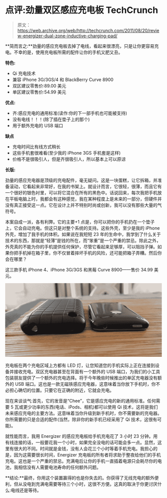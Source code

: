 # 点评:劲量双区感应充电板 TechCrunch

> 原文：<https://web.archive.org/web/http://techcrunch.com/2011/08/20/review-energizer-dual-zone-inductive-charging-pad/>

**简而言之:**劲量的感应充电板去掉了电线，看起来很漂亮，只是让你更容易充电。不幸的是，使用充电板所需的配件让你的手机又肥又丑。

**特色:**

*   Qi 充电技术
*   兼容 iPhone 3G/3GS/4 和 BlackBerry Curve 8900
*   双区建议零售价:89.00 美元
*   单区建议零售价:54.99 美元

**优点:**

*   齐:感应充电的通用标准(读作:你的下一部手机也可能被支持)
*   没有电线！！！(除了插在垫子上的那个)
*   用于额外充电的 USB 端口

**缺点**

*   充电时间比有线方式稍长
*   这些手机套很难看(至少我的 iPhone 3GS 手机套是这样)
*   价格不是很吸引人，但是齐很吸引人，所以基本上可以原谅

**长版:**

劲量的感应充电器是顶级的充电配件，毫无疑问。这是一块蛋糕，让它拆箱，并准备滚动，它看起来非常好，在我的书架上。就设计而言，它很轻，很薄，而且它有一个很好的银色衬里，可以将它混合在所有的黑色中。话说回来，每次我把手机放在平板电脑上时，我都会有这种感觉，我在某种程度上是未来的一部分，但硬件并没有真正接受这一点。它在设计上并不特别时尚或创新，我可以没有那些大量的气符号。

本案自成一派，各有利弊。它的主要+1 点是，你可以把你的手机扔在一个垫子上，它会自动充电。但这只是对整个系统的支持。这些外壳，至少是我的 iPhone 外壳，增加了我手机的体积。如果说在我短短 23 年的生命中，我学到了什么关于技术的东西，那就是“轻薄”是钱的所在，而“笨重”是一个严重的禁忌。除此之外，外壳真的不能为你的手机提供任何保护，尽管它看起来足够厚，可以阻挡子弹。如果你把手机掉在箱子里，你不仅冒着摔坏手机的风险，还可能把箱子弄糟。然后你会在哪里？

这三款手机 iPhone 4、iPhone 3G/3GS 和黑莓 Curve 8900——售价 34.99 美元。

[![](img/e0a9cd2d9ae7773118c538a5276543dd.png "Case (comparison)")](https://web.archive.org/web/20230205012443/https://techcrunch.com/wp-content/uploads/2011/08/p1011220.jpg)

充电板在两个充电区域上方都有 LED 灯，让您知道您的手机实际上正在连接到设备并接收充电。双区充电器甚至在背面有一个额外的 USB 端口，为我们的小工具包装朋友提供了一个额外的充电选择。将于今年晚些时候推出的单区充电器没有额外的 USB 端口。这也是一款无磁铁感应充电器，这意味着当你放下手机时，你不必担心确切的位置。只要它在正确的附近，它就会充电。

现在来谈谈气:首先，它的发音是“Chee”，它是感应充电的新的通用标准。任何需要 5 瓦或更少功率的东西(电话、iPods、相机)都可以使用 Qi 技术，这将是我们未来感应充电的主要方法。这意味着当你升级到新手机时，你不需要新的充电器。你所需要的只是合适的配件(当然，除非你的新手机已经采用了 Qi 技术，这很有可能)。

就性能而言，我用 Energizer 的感应充电板给手机充电花了 3 小时 23 分钟。用有线连接的话，一般要花我一个小时，如果完全没电的话可能会多一点。显然，这里有很大的不同。时间就是金钱，没有人会花三个小时等着手机充电。我担心的是，因为这需要很长时间，Energizer 充电板的所有者将求助于整夜给他们的手机充电。这也是一个严重的禁忌。充满电后让你的手机一直插着电源只会耗尽你的电池，我相信没有人需要电池寿命的任何额外问题。

**结论:**最终，你用这个装置赢得的也是你失去的。你获得了无线充电的额外便利，但从没电到充满电需要等待三个小时，这很不方便。这真的取决于你更讨厌什么:电线还是等待。